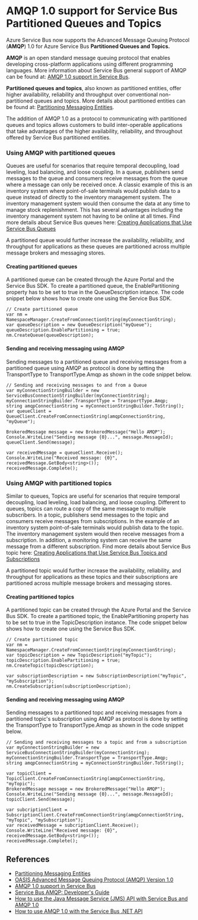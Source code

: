 <properties 
	pageTitle="AMQP 1.0 support for Service Bus Partitioned Queues and Topics | Microsoft Azure" 
	description="Learn about using the Advanced Message Queuing Protocol (AMQP) 1.0 with Service Bus Partitioned Queues and Topics." 
	services="service-bus" 
	documentationCenter=".net" 
	authors="hillaryc" 
	manager="hillaryc" 
	editor="hillaryc"/>

<tags 
	ms.service="service-bus" 
	ms.workload="tbd" 
	ms.tgt_pltfrm="na" 
	ms.devlang="multiple" 
	ms.topic="article" 
	ms.date="07/21/2015" 
	ms.author="hillaryc"/>



# AMQP 1.0 support for Service Bus Partitioned Queues and Topics 

Azure Service Bus now supports the Advanced Message Queuing Protocol (**AMQP**) 1.0 for Azure Service Bus **Partitioned Queues and Topics.**

**AMQP** is an open standard message queuing protocol that enables developing cross-platform applications using different programming languages.  More information about Service Bus general support of AMQP can be found at: [AMQP 1.0 support in Service Bus](service-bus-amqp-overview.md).

**Partitioned queues and topics**, also known as partitioned entities, offer higher availability, reliability and throughput over conventional non-partitioned queues and topics. More details about partitioned entities can be found at: [Partitioning Messaging Entities](https://msdn.microsoft.com/library/azure/dn520246.aspx).

The addition of AMQP 1.0 as a protocol to communicating with partitioned queues and topics allows customers to build inter-operable applications that take advantages of the higher availability, reliability, and throughout offered by Service Bus partitioned entities.    

### Using AMQP with partitioned queues

Queues are useful for scenarios that require temporal decoupling, load leveling, load balancing, and loose coupling. In a queue, publishers send messages to the queue and consumers receive messages from the queue where a message can only be received once. A classic example of this is an inventory system where point-of-sale terminals would publish data to a queue instead of directly to the inventory management system. The inventory management system would then consume the data at any time to manage stock replenishment. This has several advantages including the inventory management system not having to be online at all times. Find more details about Service Bus queues here: [Creating Applications that Use Service Bus Queues](https://msdn.microsoft.com/library/azure/hh689723.aspx) 

A partitioned queue would further increase the availability, reliability, and throughput for applications as these queues are partitioned across multiple message brokers and messaging stores.     

#### Creating partitioned queues

A partitioned queue can be created through the Azure Portal and the Service Bus SDK. To create a partitioned queue, the EnablePartitioning property has to be set to true in the QueueDescription intance. The code snippet below shows how to create one using the Service Bus SDK. 
 
	// Create partitioned queue
	var nm = NamespaceManager.CreateFromConnectionString(myConnectionString);
	var queueDescription = new QueueDescription("myQueue");
	queueDescription.EnablePartitioning = true;
	nm.CreateQueue(queueDescription);

#### Sending and receiving messaging using AMQP

Sending messages to a partitioned queue and receiving messages from a partitioned queue using AMQP as protocol is done by setting the TransportType to TransportType.Amqp as shown in the code snippet below.  

	// Sending and receiving messages to and from a Queue
	var myConnectionStringBuilder = new ServiceBusConnectionStringBuilder(myConnectionString);
	myConnectionStringBuilder.TransportType = TransportType.Amqp;
	string amqpConnectionString = myConnectionStringBuilder.ToString();
	var queueClient = QueueClient.CreateFromConnectionString(amqpConnectionString, "myQueue");

	BrokeredMessage message = new BrokeredMessage("Hello AMQP");
	Console.WriteLine("Sending message {0}...", message.MessageId);
	queueClient.Send(message);

	var receivedMessage = queueClient.Receive();
	Console.WriteLine("Received message: {0}", receivedMessage.GetBody<string>());
	receivedMessage.Complete();


### Using AMQP with partitioned topics

Similar to queues, Topics are useful for scenarios that require temporal decoupling, load leveling, load balancing, and loose coupling. Different to queues, topics can route a copy of the same message to multiple subscribers. In a topic, publishers send messages to the topic and consumers receive messages from subscriptions. In the example of an inventory system point-of-sale terminals would publish data to the topic. The inventory management system would then receive messages from a subscription. In addition, a monitoring system can receive the same message from a different subscription. Find more details about Service Bus topic here: [Creating Applications that Use Service Bus Topics and Subscriptions](https://msdn.microsoft.com/library/azure/hh699844.aspx) 

A partitioned topic would further increase the availability, reliability, and throughput for applications as these topics and their subscriptions are partitioned across multiple message brokers and messaging stores. 

#### Creating partitioned topics

A partitioned topic can be created through the Azure Portal and the Service Bus SDK. To create a partitioned topic, the EnablePartitioning property has to be set to true in the TopicDescription instance. The code snippet below shows how to create one using the Service Bus SDK.
	
	// Create partitioned topic
	var nm = NamespaceManager.CreateFromConnectionString(myConnectionString);
	var topicDescription = new TopicDescription("myTopic");
	topicDescription.EnablePartitioning = true;
	nm.CreateTopic(topicDescription);

	var subscriptionDescription = new SubscriptionDescription("myTopic", "mySubscription");
	nm.CreateSubscription(subscriptionDescription);

#### Sending and receiving messaging using AMQP

Sending messages to a partitioned topc and receiving messages from a partitioned topic's subscription using AMQP as protocol is done by setting the TransportType to TransportType.Amqp as shown in the code snippet below.  

	// Sending and receiving messages to a topic and from a subscription
	var myConnectionStringBuilder = new ServiceBusConnectionStringBuilder(myConnectionString);
	myConnectionStringBuilder.TransportType = TransportType.Amqp;
	string amqpConnectionString = myConnectionStringBuilder.ToString();
	
	var topicClient = TopicClient.CreateFromConnectionString(amqpConnectionString, "myTopic");
	BrokeredMessage message = new BrokeredMessage("Hello AMQP");
	Console.WriteLine("Sending message {0}...", message.MessageId);
	topicClient.Send(message);
	
	var subcriptionClient = SubscriptionClient.CreateFromConnectionString(amqpConnectionString, "myTopic", "mySubscription");
	var receivedMessage = subcriptionClient.Receive();
	Console.WriteLine("Received message: {0}", receivedMessage.GetBody<string>());
	receivedMessage.Complete();


## References

*    [Partitioning Messaging Entities](https://msdn.microsoft.com/library/azure/dn520246.aspx)
*    [OASIS Advanced Message Queuing Protocol (AMQP) Version 1.0](http://docs.oasis-open.org/amqp/core/v1.0/os/amqp-core-complete-v1.0-os.pdf)
*    [AMQP 1.0 support in Service Bus](service-bus-amqp-overview.md)
*    [Service Bus AMQP: Developer's Guide]("https://msdn.microsoft.com/library/azure/jj841071.aspx")
*    [How to use the Java Message Service (JMS) API with Service Bus and AMQP 1.0](service-bus-java-how-to-use-jms-api-amqp.md)
*    [How to use AMQP 1.0 with the Service Bus .NET API](service-bus-dotnet-advanced-message-queuing.md)

